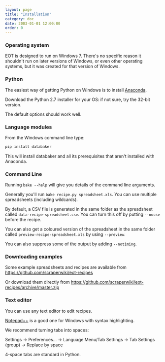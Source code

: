 ```yaml
---
layout: page
title: "Installation"
category: doc
date: 2003-01-01 12:00:00
order: 0
---
```


### Operating system

EOT is designed to run on Windows 7. There's no specific reason it shouldn't
run on later versions of Windows, or even other operating systems, but it
was created for that version of Windows.

### Python

The easiest way of getting Python on Windows is to install [Anaconda](http://continuum.io/downloads).

Download the Python 2.7 installer for your OS: if not sure, try the 32-bit version.

The default options should work well.

### Language modules

From the Windows command line type:

```sh
pip install databaker
```

This will install databaker and all its prerequisites that aren't installed with Anaconda.

### Command Line

Running `bake --help` will give you details of the command line arguments.

Generally you'll run `bake recipe.py spreadsheet.xls`. You can use multiple spreadsheets (including wildcards).

By default, a CSV file is generated in the same folder as the spreadsheet called `data-recipe-spreadsheet.csv`. You can turn this off by putting `--nocsv` before the recipe.

You can also get a coloured version of the spreadsheet in the same folder called `preview-recipe-spreadsheet.xls` by using `--preview`.

You can also suppress some of the output by adding `--notiming`.

### Downloading examples

Some example spreadsheets and recipes are available from https://github.com/scraperwiki/eot-recipes 

Or download them directly from https://github.com/scraperwiki/eot-recipes/archive/master.zip

### Text editor

You can use any text editor to edit recipes.

[Notepad++](http://notepad-plus-plus.org/) is a good one for Windows with syntax highlighting.

We recommend turning tabs into spaces:

Settings -> Preferences... -> Language Menu/Tab Settings -> Tab Settings (group) -> Replace by space

4-space tabs are standard in Python.

